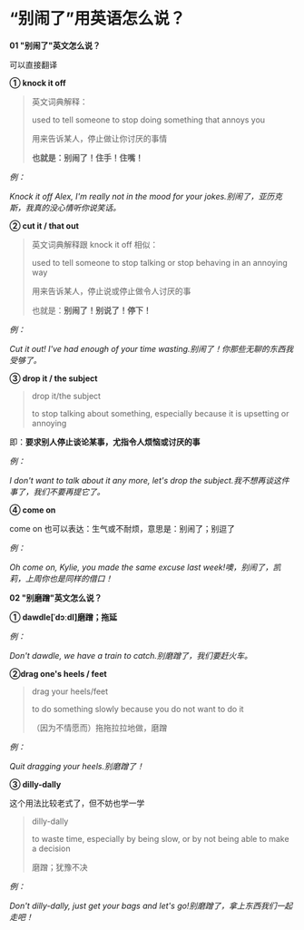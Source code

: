 # “别闹了”用英语怎么说？

**01 "别闹了"英文怎么说？**

可以直接翻译

**① knock it off**

> 英文词典解释：
>
> used to tell someone to stop doing something that annoys you
>
> 用来告诉某人，停止做让你讨厌的事情
>
> **也就是：别闹了！住手！住嘴！**

_例：_

_Knock it off Alex, I'm really not in the mood for your jokes.别闹了，亚历克斯，我真的没心情听你说笑话。_

**② cut it / that out**

> 英文词典解释跟 knock it off 相似：
>
> used to tell someone to stop talking or stop behaving in an annoying way
>
> 用来告诉某人，停止说或停止做令人讨厌的事
>
> 也就是：**别闹了！别说了！停下！**

_例：_

_Cut it out! I've had enough of your time wasting.别闹了！你那些无聊的东西我受够了。_

**③ drop it / the subject**

> drop it/the subject
>
> to stop talking about something, especially because it is upsetting or annoying

即：**要求别人停止谈论某事，尤指令人烦恼或讨厌的事**

_例：_

_I don't want to talk about it any more, let's drop the subject.我不想再谈这件事了，我们不要再提它了。_

**④ come on**

come on 也可以表达：生气或不耐烦，意思是：别闹了；别逗了

_例：_

_Oh come on, Kylie, you made the same excuse last week!噢，别闹了，凯莉，上周你也是同样的借口！_

**02 "别磨蹭"英文怎么说？**

**① dawdle[ˈdɔːdl]磨蹭；拖延**

_例：_

_Don't dawdle, we have a train to catch.别磨蹭了，我们要赶火车。_

**②drag one's heels / feet**

> drag your heels/feet
>
> to do something slowly because you do not want to do it
>
> （因为不情愿而）拖拖拉拉地做，磨蹭

_例：_

_Quit dragging your heels.别磨蹭了！_

**③ dilly-dally**

这个用法比较老式了，但不妨也学一学

> dilly-dally
>
> to waste time, especially by being slow, or by not being able to make a decision
>
> 磨蹭；犹豫不决

_例：_

_Don't dilly-dally, just get your bags and let's go!别磨蹭了，拿上东西我们一起走吧！_

